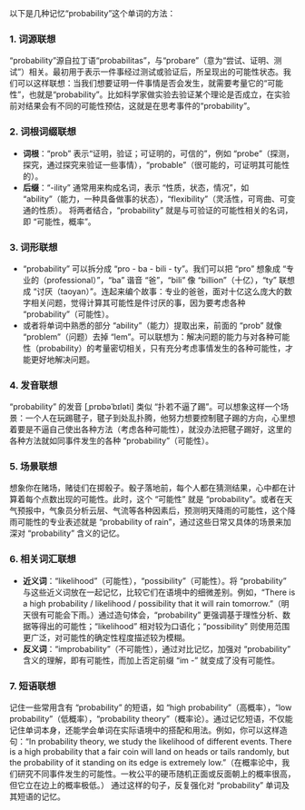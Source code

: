 以下是几种记忆“probability”这个单词的方法：

### 1. 词源联想
“probability”源自拉丁语“probabilitas”，与“probare”（意为“尝试、证明、测试”）相关。最初用于表示一件事经过测试或验证后，所呈现出的可能性状态。我们可以这样联想：当我们想要证明一件事情是否会发生，就需要考量它的“可能性”，也就是“probability”。比如科学家做实验去验证某个理论是否成立，在实验前对结果会有不同的可能性预估，这就是在思考事件的“probability”。 

### 2. 词根词缀联想
 - **词根**：“prob” 表示“证明，验证；可证明的，可信的”，例如 “probe”（探测，探究，通过探究来验证一些事情），“probable”（很可能的，可证明其可能性的）。 
 - **后缀**：“-ility” 通常用来构成名词，表示 “性质，状态，情况”，如 “ability”（能力，一种具备做事的状态），“flexibility”（灵活性，可弯曲、可变通的性质）。
将两者结合，“probability” 就是与可验证的可能性相关的名词，即 “可能性，概率”。

### 3. 词形联想
 - “probability” 可以拆分成 “pro - ba - bili - ty”。我们可以把 “pro” 想象成 “专业的（professional）”，“ba” 谐音 “爸”，“bili” 像 “billion”（十亿），“ty” 联想成 “讨厌（taoyan）”。连起来编个故事：专业的爸爸，面对十亿这么庞大的数字相关问题，觉得计算其可能性是件讨厌的事，因为要考虑各种 “probability”（可能性）。 
 - 或者将单词中熟悉的部分 “ability”（能力）提取出来，前面的 “prob” 就像 “problem”（问题）去掉 “lem”。可以联想为：解决问题的能力与对各种可能性（probability）的考量密切相关，只有充分考虑事情发生的各种可能性，才能更好地解决问题。

### 4. 发音联想
“probability” 的发音 [ˌprɒbəˈbɪləti] 类似 “扑若不逼了踢”。可以想象这样一个场景：一个人在玩踢毽子，毽子到处乱扑腾，他努力想要控制毽子踢的方向，心里想着要是不逼自己使出各种方法（考虑各种可能性），就没办法把毽子踢好，这里的各种方法就如同事件发生的各种 “probability”（可能性）。

### 5. 场景联想
想象你在赌场，赌徒们在掷骰子。骰子落地前，每个人都在猜测结果，心中都在计算着每个点数出现的可能性。此时，这个 “可能性” 就是 “probability”。或者在天气预报中，气象员分析云层、气流等各种因素后，预测明天降雨的可能性，这个降雨可能性的专业表述就是 “probability of rain”，通过这些日常又具体的场景来加深对 “probability” 含义的记忆。 

### 6. 相关词汇联想
 - **近义词**：“likelihood”（可能性），“possibility”（可能性）。将 “probability” 与这些近义词放在一起记忆，比较它们在语境中的细微差别。例如，“There is a high probability / likelihood / possibility that it will rain tomorrow.”（明天很有可能会下雨。）通过造句体会，“probability” 更强调基于理性分析、数据等得出的可能性；“likelihood” 相对较为口语化；“possibility” 则使用范围更广泛，对可能性的确定性程度描述较为模糊。 
 - **反义词**：“improbability”（不可能性），通过对比记忆，加强对 “probability” 含义的理解，即有可能性，而加上否定前缀 “im -” 就变成了没有可能性。 

### 7. 短语联想
记住一些常用含有 “probability” 的短语，如 “high probability”（高概率），“low probability”（低概率），“probability theory”（概率论）。通过记忆短语，不仅能记住单词本身，还能学会单词在实际语境中的搭配和用法。例如，你可以这样造句：“In probability theory, we study the likelihood of different events. There is a high probability that a fair coin will land on heads or tails randomly, but the probability of it standing on its edge is extremely low.”（在概率论中，我们研究不同事件发生的可能性。一枚公平的硬币随机正面或反面朝上的概率很高，但它立在边上的概率极低。） 通过这样的句子，反复强化对 “probability” 单词及其短语的记忆。 